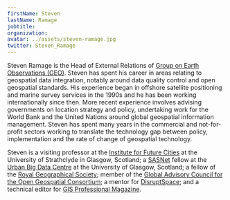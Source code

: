 ```yaml
---
firstName: Steven
lastName: Ramage
jobtitle:
organization:
avatar: ../assets/steven-ramage.jpg
twitter: Steven_Ramage
---
```


Steven Ramage is the Head of External Relations of
[Group on Earth Observations (GEO)](http://www.earthobservations.org). Steven
has spent his career in areas relating to geospatial data integration, notably
around data quality control and open geospatial standards. His experience began
in offshore satellite positioning and marine survey services in the 1990s and he
has been working internationally since then. More recent experience involves
advising governments on location strategy and policy, undertaking work for the
World Bank and the United Nations around global geospatial information
management. Steven has spent many years in the commercial and not-for-profit
sectors working to translate the technology gap between policy, implementation
and the rate of change of geospatial technology.

Steven is a visiting professor at the
[Institute for Future Cities](https://www.strath.ac.uk/cities/) at the
University of Strathclyde in Glasgow, Scotland; a
[SASNet](https://www.ubdc.ac.uk/research/research-projects/completed-projects/the-social-analytics-strategic-network-sasnet/)
fellow at the [Urban Big Data Centre](https://www.ubdc.ac.uk/) at the University
of Glasgow, Scotland; a fellow of the
[Royal Geographical Society](https://www.rgs.org/); member of the
[Global Advisory Council for the Open Geospatial Consortium](https://www.opengeospatial.org/ogc/organization/gac);
a mentor for [DisruptSpace](https://www.disruptspace.io/); and a technical
editor for
[GIS Professional Magazine](https://www.gis-professional.com/magazine).
